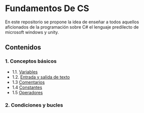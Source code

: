 # Fundamentos De CS
En este repositorio se propone la idea de enseñar a todos aquellos aficionados de la programación sobre C# el lenguaje predilecto de microsoft windows y unity.
## Contenidos
### 1. Conceptos básicos
- 1.1. [Variables](https://github.com/DIRM2705/PrincipiosDeCs/blob/main/Conceptos%20b%C3%A1sicos/Variables.cs "Variables")
- 1.2. [Entrada y salida de texto](https://github.com/DIRM2705/PrincipiosDeCs/blob/main/Conceptos%20b%C3%A1sicos/EntradaYSalida.cs "Entrada y salida de texto")
- 1.3 [Comentarios](https://github.com/DIRM2705/PrincipiosDeCs/blob/main/Conceptos%20b%C3%A1sicos/Comentarios.cs "Comentarios")
- 1.4 [Constantes](https://github.com/DIRM2705/PrincipiosDeCs/blob/main/Conceptos%20b%C3%A1sicos/Constantes.cs "Constantes") 
- 1.5 [Operadores](https://github.com/DIRM2705/PrincipiosDeCs/blob/main/Conceptos%20b%C3%A1sicos/Operadores.cs "Operadores")
### 2. Condiciones y bucles